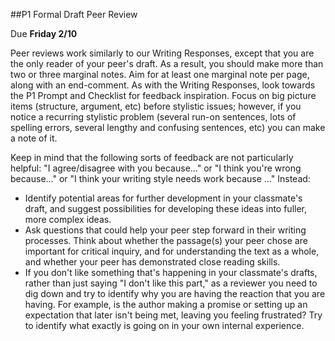 ##P1 Formal Draft Peer Review

Due **Friday 2/10**

Peer reviews work similarly to our Writing Responses, except that you are the only reader of your peer's draft. As a result, you should make more than two or three marginal notes. Aim for at least one marginal note per page, along with an end-comment. As with the Writing Responses, look towards the P1 Prompt and Checklist for feedback inspiration. Focus on big picture items (structure, argument, etc) before stylistic issues; however, if you notice a recurring stylistic problem (several run-on sentences, lots of spelling errors, several lengthy and confusing sentences, etc) you can make a note of it.  

Keep in mind that the following sorts of feedback are not particularly helpful: "I agree/disagree with you because…" or "I think you're wrong because…" or "I think your writing style needs work because ..." Instead:

- Identify potential areas for further development in your classmate's draft, and suggest possibilities for developing these ideas into fuller, more complex ideas.
- Ask questions that could help your peer step forward in their writing processes. Think about whether the passage(s) your peer chose are important for critical inquiry, and for understanding the text as a whole, and whether your peer has demonstrated close reading skills.
- If you don't like something that's happening in your classmate's drafts, rather than just saying "I don't like this part," as a reviewer you need to dig down and try to identify why you are having the reaction that you are having. For example, is the author making a promise or setting up an expectation that later isn't being met, leaving you feeling frustrated? Try to identify what exactly is going on in your own internal experience.
